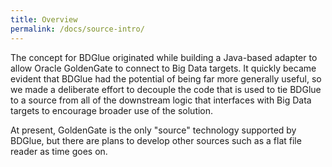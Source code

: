```yaml
---
title: Overview
permalink: /docs/source-intro/
---
```

The concept for BDGlue originated while building a Java-based adapter to allow Oracle GoldenGate to connect to Big Data targets. It quickly became evident that BDGlue had the potential of being far more generally useful, so we made a deliberate effort to decouple the code that is used to tie BDGlue to a source from all of the downstream logic that interfaces with Big Data targets to encourage broader use of the solution.

At present, GoldenGate is the only "source" technology supported by BDGlue, but there are plans to develop other sources such as a flat file reader as time goes on.

